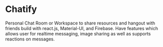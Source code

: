 # Chatify
Personal Chat Room or Workspace to share resources and hangout with friends build with react.js, Material-UI, and Firebase. Have features which allows user for realtime messaging, image sharing as well as supports reactions on messages.

